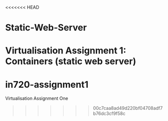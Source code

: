 <<<<<<< HEAD
# Static-Web-Server
Virtualisation Assignment 1: Containers (static web server)
=======
# in720-assignment1
Virtualisation Assignment One
>>>>>>> 00c7caa8ad49d220bf04708adf7b76dc3cf9f58c
